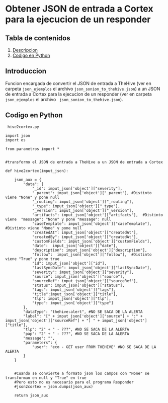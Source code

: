 # Obtener JSON de entrada a Cortex para la ejecucion de un responder

## Tabla de contenidos

1. [Descripcion](#descripcion)
2. [Codigo en Python](#codigo-en-python)


## Introduccion

Funcion encargada de convertir el JSON de entrada a TheHive (ver en carpeta 
`json_ejemplos` el archivo `json_sonion_to_thehive.json`) a un JSON de entrada a 
Cortex para la ejecucion de un responder (ver en carpeta `json_ejemplos` el archivo ` json_sonion_to_thehive.json`).



## Codigo en Python

` hive2cortex.py`

```
import json
import os

from parametros import *


#transformo el JSON de entrada a TheHive a un JSON de entrada a Cortex

def hive2cortex(imput_json):

    json_aux = {
        "data": {
            "_id": imput_json['object']["severity"],
            "_parent": imput_json['object']["_parent"], #Distinto viene "None" y pone null
            "_routing": imput_json['object']["_routing"],
            "_type": imput_json['object']["_type"],
            "_version": imput_json['object']["_version"],
            "artifacts": imput_json['object']["artifacts"],  #Distinto viene  "message": "None" y pone "message": null
            "caseTemplate": imput_json['object']["caseTemplate"], #Distinto viene "None" y pone null
            "createdAt": imput_json['object']["createdAt"],
            "createdBy": imput_json['object']["createdAt"],
            "customFields": imput_json['object']["customFields"],
            "date":  imput_json['object']["date"],
            "description": imput_json['object']["description"],
            "follow":  imput_json['object']["follow"],  #Distinto viene "True" y pone true
            "id": imput_json['object']["id"],
            "lastSyncDate": imput_json['object']["lastSyncDate"],
            "severity": imput_json['object']["severity"],
            "source": imput_json['object']["source"],
            "sourceRef": imput_json['object']["sourceRef"],
            "status": imput_json['object']["status"],
            "tags": imput_json['object']["tags"],
            "title":imput_json['object']["title"],
            "tlp": imput_json['object']["tlp"],
            "type": imput_json['object']["type"]
        },
        "dataType": "thehive:alert", #NO SE SACA DE LA ALERTA
        "label": "[" + imput_json['object']["source"] + ":" + imput_json['object']["sourceRef"] + "] " + imput_json['object']["title"],
        "tlp": "2" + " - ???", #NO SE SACA DE LA ALERTA
        "pap": "2" + " - ???", #NO SE SACA DE LA ALERTA
        "message": "",
        "parameters": {
            "user": "eco - GET user FROM THEHIVE" #NO SE SACA DE LA ALERTA
        }
    }


    #Cuando se convierte a formato json los campos con "None" se transforman en null y "True" en true
    #Pero esto no es necesario para el programa Responder
    #json2cortex = json.dumps(json_aux)

    return json_aux

```



